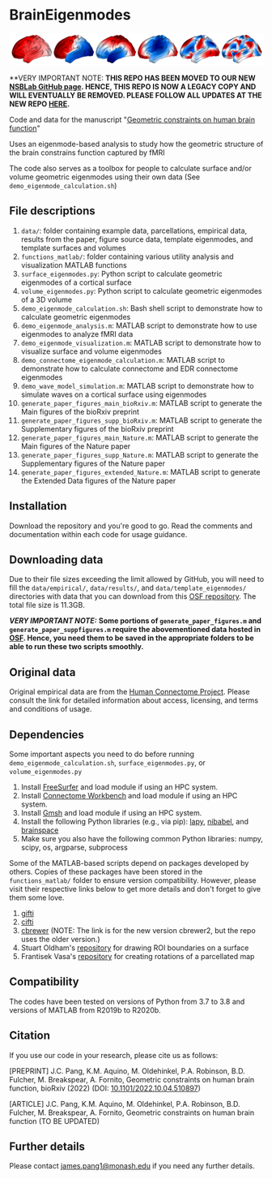 # BrainEigenmodes

![cover](cover_image.jpg)

**VERY IMPORTANT NOTE: **THIS REPO HAS BEEN MOVED TO OUR NEW [NSBLab GitHub page](https://github.com/NSBLab). HENCE, THIS REPO IS NOW A LEGACY COPY AND WILL EVENTUALLY BE REMOVED. PLEASE FOLLOW ALL UPDATES AT THE NEW REPO [HERE](https://github.com/NSBLab/BrainEigenmodes).**

Code and data for the manuscript "[Geometric constraints on human brain function](https://www.biorxiv.org/content/10.1101/2022.10.04.510897v2)"

Uses an eigenmode-based analysis to study how the geometric structure of the brain constrains function captured by fMRI

The code also serves as a toolbox for people to calculate surface and/or volume geometric eigenmodes using their own data (See `demo_eigenmode_calculation.sh`)

## File descriptions

1. `data/`: folder containing example data, parcellations, empirical data, results from the paper, figure source data, template eigenmodes, and template surfaces and volumes
2. `functions_matlab/`: folder containing various utility analysis and visualization MATLAB functions
3. `surface_eigenmodes.py`: Python script to calculate geometric eigenmodes of a cortical surface
4. `volume_eigenmodes.py`: Python script to calculate geometric eigenmodes of a 3D volume
5. `demo_eigenmode_calculation.sh`: Bash shell script to demonstrate how to calculate geometric eigenmodes
6. `demo_eigenmode_analysis.m`: MATLAB script to demonstrate how to use eigenmodes to analyze fMRI data
7. `demo_eigenmode_visualization.m`: MATLAB script to demonstrate how to visualize surface and volume eigenmodes
8. `demo_connectome_eigenmode_calculation.m`: MATLAB script to demonstrate how to calculate connectome and EDR connectome eigenmodes
9. `demo_wave_model_simulation.m`: MATLAB script to demonstrate how to simulate waves on a cortical surface using eigenmodes
10. `generate_paper_figures_main_bioRxiv.m`: MATLAB script to generate the Main figures of the bioRxiv preprint
11. `generate_paper_figures_supp_bioRxiv.m`: MATLAB script to generate the Supplementary figures of the bioRxiv preprint
12. `generate_paper_figures_main_Nature.m`: MATLAB script to generate the Main figures of the Nature paper
13. `generate_paper_figures_supp_Nature.m`: MATLAB script to generate the Supplementary figures of the Nature paper
14. `generate_paper_figures_extended_Nature.m`: MATLAB script to generate the Extended Data figures of the Nature paper

## Installation

Download the repository and you're good to go.
Read the comments and documentation within each code for usage guidance.

## Downloading data

Due to their file sizes exceeding the limit allowed by GitHub, you will need to fill the `data/empirical/`, `data/results/`, and `data/template_eigenmodes/` directories with data that you can download from this [OSF repository](https://osf.io/xczmp/). The total file size is 11.3GB. 

***VERY IMPORTANT NOTE:*** **Some portions of `generate_paper_figures.m` and `generate_paper_suppfigures.m` require the abovementioned data hosted in [OSF](https://osf.io/xczmp/). Hence, you need them to be saved in the appropriate folders to be able to run these two scripts smoothly.**

## Original data

Original empirical data are from the [Human Connectome Project](https://db.humanconnectome.org/). Please consult the link for detailed information about access, licensing, and terms and conditions of usage.

## Dependencies

Some important aspects you need to do before running `demo_eigenmode_calculation.sh`, `surface_eigenmodes.py`, or `volume_eigenmodes.py`

1. Install [FreeSurfer](https://surfer.nmr.mgh.harvard.edu/fswiki/DownloadAndInstall) and load module if using an HPC system.
2. Install [Connectome Workbench](https://www.humanconnectome.org/software/get-connectome-workbench) and load module if using an HPC system.
3. Install [Gmsh](https://gmsh.info/) and load module if using an HPC system.
4. Install the following Python libraries (e.g., via pip): [lapy](https://github.com/Deep-MI/LaPy), [nibabel](https://nipy.org/nibabel/), and [brainspace](https://brainspace.readthedocs.io/en/latest/pages/install.html)
5. Make sure you also have the following common Python libraries: numpy, scipy, os, argparse, subprocess

Some of the MATLAB-based scripts depend on packages developed by others. Copies of these packages have been stored in the `functions_matlab/` folder to ensure version compatibility. However, please visit their respective links below to get more details and don't forget to give them some love.

1. [gifti](https://github.com/gllmflndn/gifti)
2. [cifti](https://github.com/Washington-University/cifti-matlab)
3. [cbrewer](https://au.mathworks.com/matlabcentral/fileexchange/58350-cbrewer2?s_tid=srchtitle) (NOTE: The link is for the new version cbrewer2, but the repo uses the older version.) 
4. Stuart Oldham's [repository](https://github.com/StuartJO/plotSurfaceROIBoundary) for drawing ROI boundaries on a surface
5. Frantisek Vasa's [repository](https://github.com/frantisekvasa/rotate_parcellation) for creating rotations of a parcellated map

## Compatibility

The codes have been tested on versions of Python from 3.7 to 3.8 and versions of MATLAB from R2019b to R2020b.

## Citation

If you use our code in your research, please cite us as follows:

[PREPRINT] J.C. Pang, K.M. Aquino, M. Oldehinkel, P.A. Robinson, B.D. Fulcher, M. Breakspear, A. Fornito, Geometric constraints on human brain function, bioRxiv (2022) (DOI: [10.1101/2022.10.04.510897](https://www.biorxiv.org/content/10.1101/2022.10.04.510897v2))

[ARTICLE] J.C. Pang, K.M. Aquino, M. Oldehinkel, P.A. Robinson, B.D. Fulcher, M. Breakspear, A. Fornito, Geometric constraints on human brain function (TO BE UPDATED)

## Further details

Please contact james.pang1@monash.edu if you need any further details.
